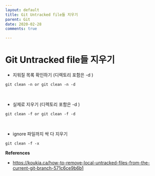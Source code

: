```yaml
---
layout: default
title: Git Untracked file들 지우기
parent: Git
date: 2020-02-28
comments: true

---
```




# Git Untracked file들 지우기

- 지워질 목록 확인하기 (디렉토리 포함은 -d )

```
git clean -n or git clean -n -d
```

<br>

- 실제로 지우기 (디렉토리 포함은 -d )

```
git clean -f or git clean -f -d
```

<br>

- ignore 파일까지 싹 다 지우기

```
git clean -f -x
```





**References**

-  https://koukia.ca/how-to-remove-local-untracked-files-from-the-current-git-branch-571c6ce9b6b1 